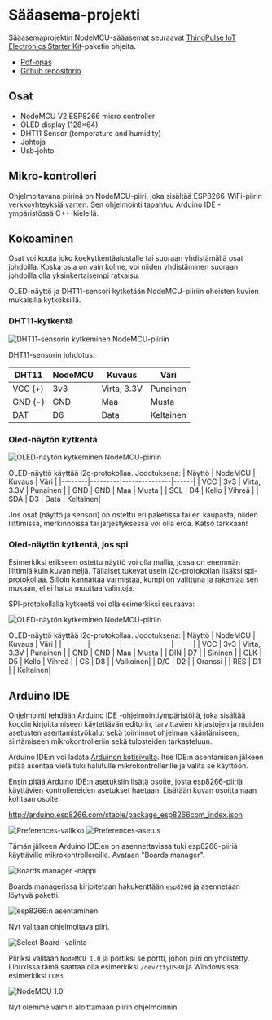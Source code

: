 # Sääasema-projekti

Sääasemaprojektin NodeMCU-sääasemat seuraavat
[ThingPulse IoT Electronics Starter Kit](https://thingpulse.com/product/esp8266-iot-electronics-starter-kit-weatherstation-planespotter-worldclock/)-paketin
ohjeita.

- [Pdf-opas](https://blog.squix.org/weatherstation-guide)
- [Github repositorio](https://github.com/ThingPulse/esp8266-weather-station)

## Osat

- NodeMCU V2 ESP8266 micro controller
- OLED display (128×64)
- DHT11 Sensor (temperature and humidity)
- Johtoja
- Usb-johto

## Mikro-kontrolleri

Ohjelmoitavana piirinä on NodeMCU-piiri, joka sisältää ESP8266-WiFi-piirin
verkkoyhteyksiä varten. Sen ohjelmointi tapahtuu Arduino IDE -ympäristössä C++-kielellä.

## Kokoaminen

Osat voi koota joko koekytkentäalustalle tai suoraan yhdistämällä osat johdoilla.
Koska osia on vain kolme, voi niiden yhdistäminen suoraan johdoilla olla
yksinkertaisempi ratkaisu.

OLED-näyttö ja DHT11-sensori kytketään NodeMCU-piiriin oheisten kuvien mukaisilla
kytköksillä.

### DHT11-kytkentä

![DHT11-sensorin kytkeminen NodeMCU-piiriin](images/nodemcu_dht11.png)

DHT11-sensorin johdotus:

| DHT11  | NodeMCU | Kuvaus        | Väri |
|--------|---------|---------------|------|
| VCC (+)| 3v3     | Virta, 3.3V   | Punainen |
| GND (-)| GND     | Maa           | Musta    |
| DAT    | D6      | Data          | Keltainen|

### Oled-näytön kytkentä

![OLED-näytön kytkeminen NodeMCU-piiriin](images/nodemcu_oled.png)

OLED-näyttö käyttää i2c-protokollaa. Jodotuksena:
| Näyttö | NodeMCU | Kuvaus        | Väri |
|--------|---------|---------------|------|
| VCC    | 3v3     | Virta, 3.3V   | Punainen |
| GND    | GND     | Maa           | Musta    |
| SCL    | D4      | Kello         | Vihreä   |
| SDA    | D3      | Data          | Keltainen|


Jos osat (näyttö ja sensori) on ostettu eri paketissa tai eri kaupasta, niiden
liittimissä, merkinnöissä tai järjestyksessä voi olla eroa. Katso tarkkaan!

### Oled-näytön kytkentä, jos spi

Esimerkiksi erikseen ostettu näyttö voi olla mallia, jossa on enemmän
liittimiä kuin kuvan neljä. Tällaiset tukevat usein i2c-protokollan lisäksi
spi-protokollaa. Silloin kannattaa varmistaa, kumpi on valittuna ja rakentaa
sen mukaan, ellei halua muuttaa valintoja.

SPI-protokollalla kytkentä voi olla esimerkiksi seuraava:

![OLED-näytön kytkeminen NodeMCU-piiriin](images/nodemcu_oled_8pin.png)

OLED-näyttö käyttää i2c-protokollaa. Jodotuksena:
| Näyttö | NodeMCU | Kuvaus        | Väri |
|--------|---------|---------------|------|
| VCC    | 3v3     | Virta, 3.3V   | Punainen |
| GND    | GND     | Maa           | Musta    |
| DIN    | D7      |               | Sininen  |
| CLK    | D5      | Kello         | Vihreä   |
| CS     | D8      |               | Valkoinen|
| D/C    | D2      |               | Oranssi  |
| RES    | D1      |               | Keltainen|


## Arduino IDE

Ohjelmointi tehdään Arduino IDE -ohjelmointiympäristöllä, joka sisältää koodin kirjoittamiseen käytettävän editorin, tarvittavien kirjastojen ja muiden asetusten asentamistyökalut sekä toiminnot ohjelman kääntämiseen, siirtämiseen mikrokontrolleriin sekä tulosteiden tarkasteluun.

Arduino IDE:n voi ladata [Arduinon kotisivulta](https://www.arduino.cc/en/software).
Itse IDE:n asentamisen jälkeen pitää asentaa vielä tuki halutulle mikrokontrollerille
ja valita se käyttöön.

Ensin pitää Arduino IDE:n asetuksiin lisätä osoite, josta esp8266-piiriä käyttävien
kontrollereiden asetukset haetaan. Lisätään kuvan osoittamaan kohtaan osoite:

http://arduino.esp8266.com/stable/package_esp8266com_index.json

![Preferences-valikko](images/preferences_menu.png)
![Preferences-asetus](images/preferences_url.png)

Tämän jälkeen Arduino IDE:en on asennettavissa tuki esp8266-piiriä käyttäville
mikrokontrollereille. Avataan "Boards manager".

![Boards manager -nappi](images/boards_manager_button.png)

Boards managerissa kirjoitetaan hakukenttään `esp8266` ja asennetaan löytyvä paketti.

![esp8266:n asentaminen](images/boards_manager_esp8266.png)

Nyt valitaan ohjelmoitava piiri.

![Select Board -valinta](images/select_board.png)

Piiriksi valitaan `NodeMCU 1.0` ja portiksi se portti, johon piiri on yhdistetty.
Linuxissa tämä saattaa olla esimerkiksi `/dev/ttyUSB0` ja Windowsissa esimerkiksi `COM3`.

![NodeMCU 1.0](images/select_board_nodemcu10.png)

Nyt olemme valmiit aloittamaan piirin ohjelmoinnin.